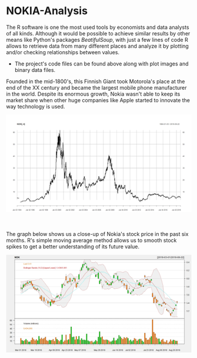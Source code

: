 # NOKIA-Analysis

The R software is one the most used tools by economists and data analysts of all kinds. Although it would be possible to achieve similar results by other means like Python's packages <em>BeatifulSoup</em>, with just a few lines of code R allows to retrieve data from many different places and analyze it by plotting and/or checking relationships between values.

- The project's code files can be found above along with plot images and binary data files.

Founded in the mid-1800's, this Finnish Giant took Motorola's place at the end of the XX century and became the largest mobile phone
manufacturer in the world. Despite its enormous growth, Nokia wasn't able to keep its market share when other huge companies like Apple
started to innovate the way technology is used.

![alt text](Rplot02.jpeg "NOKIA1")

<br><br>
The graph below shows us a close-up of Nokia's stock price in the past six months. R's simple moving average method allows us to smooth stock spikes to get a better understanding of its future value. <br>



![alt text](Rplot.jpeg "NOKIA2")
